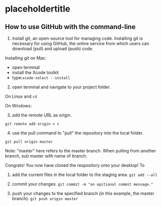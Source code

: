 # placeholdertitle


## How to use GitHub with the command-line

1. Install git, an open-source tool for managing code. Installing git is necessary for using GitHub, the online service from which users can download (pull) and upload (push) code. 

Installing git on Mac:
 - open terminal
 - install the Xcode toolkit 
 - type:`xcode-select --install`


2. open terminal and navigate to your project folder. 

On Linux and 
`cd`

On Windows:

3. add the remote URL as origin.

`git remote add origin < >`


4. use the pull command to "pull" the repository into the local folder. 

`git pull origin master`

Note: "master" here refers to the master branch. When pulling from another branch, sub master with name of branch.

Congrats! You now have cloned the respository onto your desktop! 
To 

1. add the current files in the local folder to the staging area. 
`git add --all`

2. commit your changes. 
`git commit -m "an opitional commit message."`

3. push your changes to the specified branch (in this example, the master branch). 
`git push origin master`










